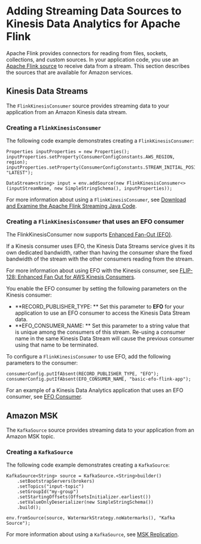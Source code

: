 # Adding Streaming Data Sources to Kinesis Data Analytics for Apache Flink<a name="how-sources"></a>

Apache Flink provides connectors for reading from files, sockets, collections, and custom sources\. In your application code, you use an [Apache Flink source](https://ci.apache.org/projects/flink/flink-docs-release-1.11/dev/datastream_api.html#data-sources) to receive data from a stream\. This section describes the sources that are available for Amazon services\.

## Kinesis Data Streams<a name="input-streams"></a>

The `FlinkKinesisConsumer` source provides streaming data to your application from an Amazon Kinesis data stream\. 

### Creating a `FlinkKinesisConsumer`<a name="input-streams-create"></a>

The following code example demonstrates creating a `FlinkKinesisConsumer`:

```
Properties inputProperties = new Properties();
inputProperties.setProperty(ConsumerConfigConstants.AWS_REGION, region);
inputProperties.setProperty(ConsumerConfigConstants.STREAM_INITIAL_POSITION, "LATEST");

DataStream<string> input = env.addSource(new FlinkKinesisConsumer<>(inputStreamName, new SimpleStringSchema(), inputProperties));
```

For more information about using a `FlinkKinesisConsumer`, see [Download and Examine the Apache Flink Streaming Java Code](get-started-exercise.md#get-started-exercise-5)\.

### Creating a `FlinkKinesisConsumer` that uses an EFO consumer<a name="input-streams-efo"></a>

The FlinkKinesisConsumer now supports [Enhanced Fan\-Out \(EFO\)](https://ci.apache.org/projects/flink/flink-docs-release-1.13/docs/connectors/datastream/kinesis/)\. 

If a Kinesis consumer uses EFO, the Kinesis Data Streams service gives it its own dedicated bandwidth, rather than having the consumer share the fixed bandwidth of the stream with the other consumers reading from the stream\.

For more information about using EFO with the Kinesis consumer, see [ FLIP\-128: Enhanced Fan Out for AWS Kinesis Consumers](https://cwiki.apache.org/confluence/display/FLINK/FLIP-128%3A+Enhanced+Fan+Out+for+AWS+Kinesis+Consumers)\.

You enable the EFO consumer by setting the following parameters on the Kinesis consumer:
+ **RECORD\_PUBLISHER\_TYPE: ** Set this parameter to **EFO** for your application to use an EFO consumer to access the Kinesis Data Stream data\. 
+ **EFO\_CONSUMER\_NAME: ** Set this parameter to a string value that is unique among the consumers of this stream\. Re\-using a consumer name in the same Kinesis Data Stream will cause the previous consumer using that name to be terminated\. 

To configure a `FlinkKinesisConsumer` to use EFO, add the following parameters to the consumer:

```
consumerConfig.putIfAbsent(RECORD_PUBLISHER_TYPE, "EFO");
consumerConfig.putIfAbsent(EFO_CONSUMER_NAME, "basic-efo-flink-app");
```

For an example of a Kinesis Data Analytics application that uses an EFO consumer, see [EFO Consumer](examples-efo.md)\.

## Amazon MSK<a name="input-msk"></a>

The `KafkaSource` source provides streaming data to your application from an Amazon MSK topic\. 

### Creating a `KafkaSource`<a name="input-msk-create"></a>

The following code example demonstrates creating a `KafkaSource`:

```
KafkaSource<String> source = KafkaSource.<String>builder()
    .setBootstrapServers(brokers)
    .setTopics("input-topic")
    .setGroupId("my-group")
    .setStartingOffsets(OffsetsInitializer.earliest())
    .setValueOnlyDeserializer(new SimpleStringSchema())
    .build();

env.fromSource(source, WatermarkStrategy.noWatermarks(), "Kafka Source");
```

For more information about using a `KafkaSource`, see [MSK Replication](example-msk.md)\.